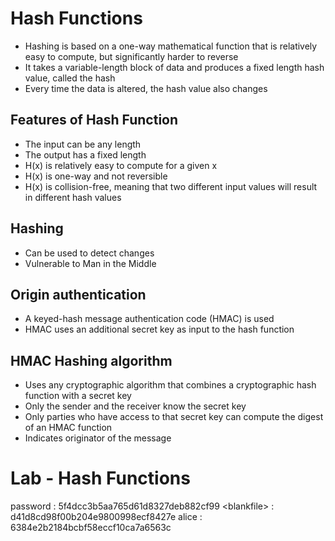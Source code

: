 # Hash Functions

- Hashing is based on a one-way mathematical function that is relatively easy to compute, but significantly harder to reverse
- It takes a variable-length block of data and produces a fixed length hash value, called the hash
- Every time the data is altered, the hash value also changes

## Features of Hash Function
- The input can be any length 
- The output has a fixed length 
- H(x) is relatively easy to compute for a given x 
- H(x) is one-way and not reversible 
- H(x) is collision-free, meaning that two different input values will result in different hash values
## Hashing
- Can be used to detect changes 
- Vulnerable to Man in the Middle
## Origin authentication
- A keyed-hash message authentication code (HMAC) is used
- HMAC uses an additional secret key as input to the hash function
## HMAC Hashing algorithm
- Uses any cryptographic algorithm that combines a cryptographic hash function with a secret key 
- Only the sender and the receiver know the secret key 
- Only parties who have access to that secret key can compute the digest of an HMAC function
- Indicates originator of the message

# Lab - Hash Functions

password : 5f4dcc3b5aa765d61d8327deb882cf99
\<blankfile\> : d41d8cd98f00b204e9800998ecf8427e
alice : 6384e2b2184bcbf58eccf10ca7a6563c




